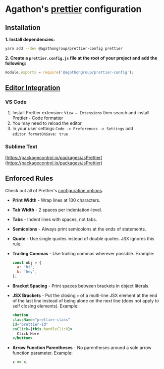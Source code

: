 # Agathon's [prettier](https://prettier.io) configuration

## Installation

**1. Install dependencies:**

```sh
yarn add --dev @agathongroup/prettier-config prettier
```

**2. Create a `prettier.config.js` file at the root of your project and add the following:**

```js
module.exports = require('@agathongroup/prettier-config');
```

## [Editor Integration](https://prettier.io/docs/en/editors.html)

### VS Code

1. Install Prettier extension: `View → Extensions` then search and install Prettier - Code formatter
2. You may need to reload the editor
3. In your user settings `Code -> Preferences -> Settings` add `editor.formatOnSave: true`

### Sublime Text

[https://packagecontrol.io/packages/JsPrettier](https://packagecontrol.io/packages/JsPrettier)

## Enforced Rules

Check out all of Prettier's [configuration options](https://prettier.io/docs/en/options.html).

- **Print Width** - Wrap lines at 100 characters.

- **Tab Width** - 2 spaces per indentation-level.

- **Tabs** - Indent lines with spaces, not tabs.

- **Semicolons** - Always print semicolons at the ends of statements.

- **Quote** - Use single quotes instead of double quotes. JSX ignores this rule.

- **Trailing Commas** - Use trailing commas wherever possible. Example:

  ```js
  const obj = {
    a: 'hi',
    b: 'hey',
  };
  ```

- **Bracket Spacing** - Print spaces between brackets in object literals.

- **JSX Brackets** - Put the closing `>` of a multi-line JSX element at the end of the last line instead of being alone on the next line (does not apply to self closing elements). Example:

  ```jsx
  <button
  className="prettier-class"
  id="prettier-id"
  onClick={this.handleClick}>
    Click Here
  </button>
  ```

- **Arrow Function Parentheses** - No parentheses around a sole arrow function parameter. Example:

  ```js
  x => x;
  ```
